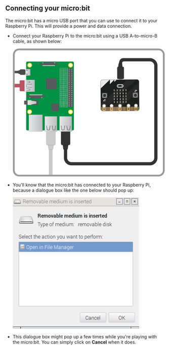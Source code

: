 ## Connecting your micro:bit

The micro:bit has a micro USB port that you can use to connect it to your Raspberry Pi. This will provide a power and data connection.

- Connect your Raspberry Pi to the micro:bit using a USB A-to-micro-B cable, as shown below:

	![usb setup](images/Micromine_Bitcraft_Diagram_1.png)

- You'll know that the micro:bit has connected to your Raspberry Pi, because a dialogue box like the one below should pop up:

	![screen2](images/screen2.png)

- This dialogue box might pop up a few times while you're playing with the micro:bit. You can simply click on **Cancel** when it does.

